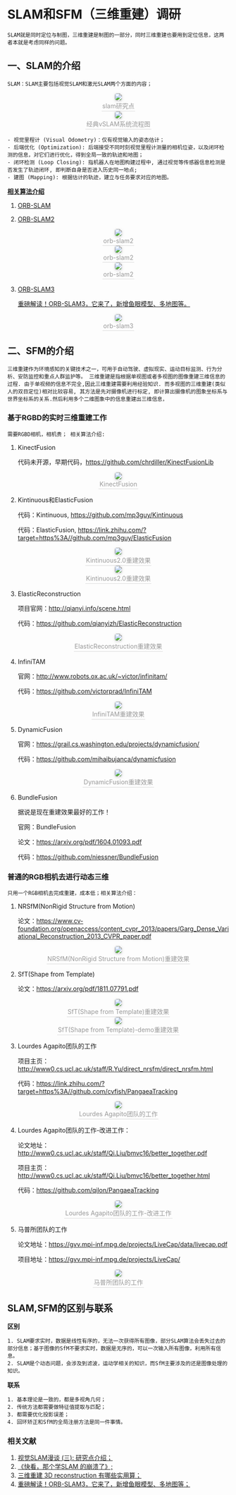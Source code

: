 # SLAM和SFM（三维重建）调研

    SLAM就是同时定位与制图，三维重建是制图的一部分，同时三维重建也要用到定位信息，这两者本就是考虑同样的问题。

## **一、SLAM的介绍**

    SLAM：SLAM主要包括视觉SLAM和激光SLAM两个方面的内容；
<center>
    <img style="border-radius: 0.3125em;
    box-shadow: 0 2px 4px 0 rgba(34,36,38,.12),0 2px 10px 0 rgba(34,36,38,.08);" 
    src="data/SLAM研究点.jpg">
    <br>
    <div style="color:orange; border-bottom: 1px solid #d9d9d9;
    display: inline-block;
    color: #999;
    padding: 2px;">slam研究点</div>
</center>

<center>
    <img style="border-radius: 0.3125em;
    box-shadow: 0 2px 4px 0 rgba(34,36,38,.12),0 2px 10px 0 rgba(34,36,38,.08);" 
    src="data/slam_process.jpg">
    <br>
    <div style="color:orange; border-bottom: 1px solid #d9d9d9;
    display: inline-block;
    color: #999;
    padding: 2px;">经典vSLAM系统流程图</div>
</center>

    - 视觉里程计 (Visual Odometry)：仅有视觉输入的姿态估计；
    - 后端优化 (Optimization): 后端接受不同时刻视觉里程计测量的相机位姿，以及闭环检测的信息，对它们进行优化，得到全局一致的轨迹和地图；
    - 闭环检测 (Loop Closing): 指机器人在地图构建过程中, 通过视觉等传感器信息检测是否发生了轨迹闭环, 即判断自身是否进入历史同一地点;
    - 建图 (Mapping): 根据估计的轨迹，建立与任务要求对应的地图。

[**相关算法介绍**]()

1. [ORB-SLAM](https://github.com/raulmur/ORB_SLAM)

2. [ORB-SLAM2](https://github.com/raulmur/ORB_SLAM2)

<center>
    <img style="border-radius: 0.3125em;
    box-shadow: 0 2px 4px 0 rgba(34,36,38,.12),0 2px 10px 0 rgba(34,36,38,.08);" 
    src="data/orb-slam2-0.jpeg">
    <br>
    <div style="color:orange; border-bottom: 1px solid #d9d9d9;
    display: inline-block;
    color: #999;
    padding: 2px;">orb-slam2</div>
</center>

<center>
    <img style="border-radius: 0.3125em;
    box-shadow: 0 2px 4px 0 rgba(34,36,38,.12),0 2px 10px 0 rgba(34,36,38,.08);" 
    src="data/orb-slam2-1.jpeg">
    <br>
    <div style="color:orange; border-bottom: 1px solid #d9d9d9;
    display: inline-block;
    color: #999;
    padding: 2px;">orb-slam2</div>
</center>

<center>
    <img style="border-radius: 0.3125em;
    box-shadow: 0 2px 4px 0 rgba(34,36,38,.12),0 2px 10px 0 rgba(34,36,38,.08);" 
    src="data/orb-slam2-2.jpeg">
    <br>
    <div style="color:orange; border-bottom: 1px solid #d9d9d9;
    display: inline-block;
    color: #999;
    padding: 2px;">orb-slam2</div>
</center>

3. [ORB-SLAM3](https://github.com/UZ-SLAMLab/ORB_SLAM3)

    [重磅解读！ORB-SLAM3，它来了，新增鱼眼模型、多地图等。](https://www.jianshu.com/p/3e2001a37fa5)

<center>
    <img style="border-radius: 0.3125em;
    box-shadow: 0 2px 4px 0 rgba(34,36,38,.12),0 2px 10px 0 rgba(34,36,38,.08);" 
    src="data/orb-slam3-1.jpg">
    <br>
    <div style="color:orange; border-bottom: 1px solid #d9d9d9;
    display: inline-block;
    color: #999;
    padding: 2px;">orb-slam3</div>
</center>

## **二、SFM的介绍**

    三维重建作为环境感知的关键技术之一，可用于自动驾驶、虚拟现实、运动目标监测、行为分析、安防监控和重点人群监护等。 三维重建是指根据单视图或者多视图的图像重建三维信息的过程. 由于单视频的信息不完全,因此三维重建需要利用经验知识. 而多视图的三维重建(类似人的双目定位)相对比较容易, 其方法是先对摄像机进行标定, 即计算出摄像机的图象坐标系与世界坐标系的关系.然后利用多个二维图象中的信息重建出三维信息，

### **基于RGBD的实时三维重建工作**

    需要RGBD相机，相机贵； 相关算法介绍:

1. KinectFusion

    代码未开源，早期代码，https://github.com/chrdiller/KinectFusionLib

<center>
    <img style="border-radius: 0.3125em;
    box-shadow: 0 2px 4px 0 rgba(34,36,38,.12),0 2px 10px 0 rgba(34,36,38,.08);" 
    src="data/KinectFusion.jpg">
    <br>
    <div style="color:orange; border-bottom: 1px solid #d9d9d9;
    display: inline-block;
    color: #999;
    padding: 2px;">KinectFusion</div>
</center>

2. Kintinuous和ElasticFusion

    代码：Kintinuous, https://github.com/mp3guy/Kintinuous

    代码：ElasticFusion, https://link.zhihu.com/?target=https%3A//github.com/mp3guy/ElasticFusion


<center>
    <img style="border-radius: 0.3125em;
    box-shadow: 0 2px 4px 0 rgba(34,36,38,.12),0 2px 10px 0 rgba(34,36,38,.08);" 
    src="data/Kintinuous2.0.jpg">
    <br>
    <div style="color:orange; border-bottom: 1px solid #d9d9d9;
    display: inline-block;
    color: #999;
    padding: 2px;">Kintinuous2.0重建效果</div>
</center>


<center>
    <img style="border-radius: 0.3125em;
    box-shadow: 0 2px 4px 0 rgba(34,36,38,.12),0 2px 10px 0 rgba(34,36,38,.08);" 
    src="data/ElasticFusion.jpg">
    <br>
    <div style="color:orange; border-bottom: 1px solid #d9d9d9;
    display: inline-block;
    color: #999;
    padding: 2px;">Kintinuous2.0重建效果</div>
</center>

3. ElasticReconstruction

    项目官网：http://qianyi.info/scene.html

    代码：https://github.com/qianyizh/ElasticReconstruction

<center>
    <img style="border-radius: 0.3125em;
    box-shadow: 0 2px 4px 0 rgba(34,36,38,.12),0 2px 10px 0 rgba(34,36,38,.08);" 
    src="data/ElasticReconstruction.jpg">
    <br>
    <div style="color:orange; border-bottom: 1px solid #d9d9d9;
    display: inline-block;
    color: #999;
    padding: 2px;">ElasticReconstruction重建效果</div>
</center>

4. InfiniTAM

    官网：http://www.robots.ox.ac.uk/~victor/infinitam/

    代码：https://github.com/victorprad/InfiniTAM

<center>
    <img style="border-radius: 0.3125em;
    box-shadow: 0 2px 4px 0 rgba(34,36,38,.12),0 2px 10px 0 rgba(34,36,38,.08);" 
    src="data/InfiniTAM.jpg">
    <br>
    <div style="color:orange; border-bottom: 1px solid #d9d9d9;
    display: inline-block;
    color: #999;
    padding: 2px;">InfiniTAM重建效果</div>
</center>

5. DynamicFusion

    官网：https://grail.cs.washington.edu/projects/dynamicfusion/

    代码：https://github.com/mihaibujanca/dynamicfusion
    
<center>
    <img style="border-radius: 0.3125em;
    box-shadow: 0 2px 4px 0 rgba(34,36,38,.12),0 2px 10px 0 rgba(34,36,38,.08);" 
    src="data/DynamicFusion.jpg">
    <br>
    <div style="color:orange; border-bottom: 1px solid #d9d9d9;
    display: inline-block;
    color: #999;
    padding: 2px;">DynamicFusion重建效果</div>
</center>

6. BundleFusion

    据说是现在重建效果最好的工作！

    官网：BundleFusion

    论文：https://arxiv.org/pdf/1604.01093.pdf

    代码：https://github.com/niessner/BundleFusion


### **普通的RGB相机去进行动态三维**

    只用一个RGB相机去完成重建，成本低；相关算法介绍：

1. NRSfM(NonRigid Structure from Motion)

    论文：https://www.cv-foundation.org/openaccess/content_cvpr_2013/papers/Garg_Dense_Variational_Reconstruction_2013_CVPR_paper.pdf

<center>
    <img style="border-radius: 0.3125em;
    box-shadow: 0 2px 4px 0 rgba(34,36,38,.12),0 2px 10px 0 rgba(34,36,38,.08);" 
    src="data/NRSfM(NonRigid Structure from Motion).jpg">
    <br>
    <div style="color:orange; border-bottom: 1px solid #d9d9d9;
    display: inline-block;
    color: #999;
    padding: 2px;">NRSfM(NonRigid Structure from Motion)重建效果</div>
</center>

2. SfT(Shape from Template)

    论文：https://arxiv.org/pdf/1811.07791.pdf
<center>
    <img style="border-radius: 0.3125em;
    box-shadow: 0 2px 4px 0 rgba(34,36,38,.12),0 2px 10px 0 rgba(34,36,38,.08);" 
    src="data/SfT(Shape from Template).jpg">
    <br>
    <div style="color:orange; border-bottom: 1px solid #d9d9d9;
    display: inline-block;
    color: #999;
    padding: 2px;">SfT(Shape from Template)重建效果</div>
</center>

<center>
    <img style="border-radius: 0.3125em;
    box-shadow: 0 2px 4px 0 rgba(34,36,38,.12),0 2px 10px 0 rgba(34,36,38,.08);" 
    src="data/SfT(Shape from Template)-2.jpg">
    <br>
    <div style="color:orange; border-bottom: 1px solid #d9d9d9;
    display: inline-block;
    color: #999;
    padding: 2px;">SfT(Shape from Template)-demo重建效果</div>
</center>

3. Lourdes Agapito团队的工作

    项目主页：http://www0.cs.ucl.ac.uk/staff/R.Yu/direct_nrsfm/direct_nrsfm.html

    代码：https://link.zhihu.com/?target=https%3A//github.com/cvfish/PangaeaTracking

<center>
    <img style="border-radius: 0.3125em;
    box-shadow: 0 2px 4px 0 rgba(34,36,38,.12),0 2px 10px 0 rgba(34,36,38,.08);" 
    src="data/Lourdes Agapito团队的工作.jpg">
    <br>
    <div style="color:orange; border-bottom: 1px solid #d9d9d9;
    display: inline-block;
    color: #999;
    padding: 2px;">Lourdes Agapito团队的工作</div>
</center>

4. Lourdes Agapito团队的工作-改进工作：

    论文地址：http://www0.cs.ucl.ac.uk/staff/Qi.Liu/bmvc16/better_together.pdf

    项目主页：http://www0.cs.ucl.ac.uk/staff/Qi.Liu/bmvc16/better_together.html

    代码：https://github.com/qilon/PangaeaTracking


<center>
    <img style="border-radius: 0.3125em;
    box-shadow: 0 2px 4px 0 rgba(34,36,38,.12),0 2px 10px 0 rgba(34,36,38,.08);" 
    src="data/Lourdes Agapito团队的工作-改进工作.jpg">
    <br>
    <div style="color:orange; border-bottom: 1px solid #d9d9d9;
    display: inline-block;
    color: #999;
    padding: 2px;">Lourdes Agapito团队的工作-改进工作</div>
</center>

5. 马普所团队的工作

    论文地址：https://gvv.mpi-inf.mpg.de/projects/LiveCap/data/livecap.pdf

    项目地址：https://gvv.mpi-inf.mpg.de/projects/LiveCap/

<center>
    <img style="border-radius: 0.3125em;
    box-shadow: 0 2px 4px 0 rgba(34,36,38,.12),0 2px 10px 0 rgba(34,36,38,.08);" 
    src="data/马普所团队的工作.jpg">
    <br>
    <div style="color:orange; border-bottom: 1px solid #d9d9d9;
    display: inline-block;
    color: #999;
    padding: 2px;">马普所团队的工作</div>
</center>




## SLAM,SFM的区别与联系
**区别**

    1. SLAM要求实时，数据是线性有序的，无法一次获得所有图像，部分SLAM算法会丢失过去的部分信息；基于图像的SfM不要求实时，数据是无序的，可以一次输入所有图像，利用所有信息。
    2. SLAM是个动态问题，会涉及到滤波，运动学相关的知识，而SfM主要涉及的还是图像处理的知识。

**联系**

    1. 基本理论是一致的，都是多视角几何；
    2. 传统方法都需要做特征值提取与匹配；
    3. 都需要优化投影误差；
    4. 回环矫正和SfM的全局注册方法是同一件事情。


### 相关文献

1. [视觉SLAM漫谈 (三): 研究点介绍；](https://www.cnblogs.com/gaoxiang12/p/4395446.html)
2. [《快看，那个学SLAM 的崩溃了》;](https://zhuanlan.zhihu.com/p/62336523)
3. [三维重建 3D reconstruction 有哪些实用算；](https://www.zhihu.com/question/29885222/answer/918009389)
4. [重磅解读！ORB-SLAM3，它来了，新增鱼眼模型、多地图等；](https://www.jianshu.com/p/3e2001a37fa5)

